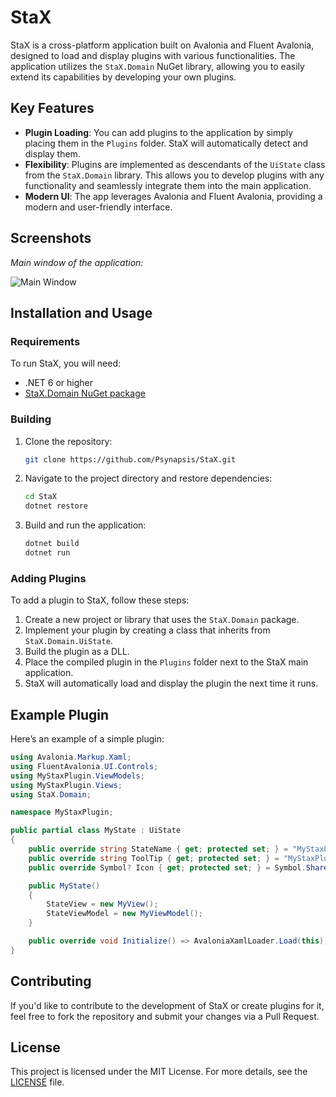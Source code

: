 
# StaX

StaX is a cross-platform application built on Avalonia and Fluent Avalonia, designed to load and display plugins with various functionalities. The application utilizes the `StaX.Domain` NuGet library, allowing you to easily extend its capabilities by developing your own plugins.

## Key Features

- **Plugin Loading**: You can add plugins to the application by simply placing them in the `Plugins` folder. StaX will automatically detect and display them.
- **Flexibility**: Plugins are implemented as descendants of the `UiState` class from the `StaX.Domain` library. This allows you to develop plugins with any functionality and seamlessly integrate them into the main application.
- **Modern UI**: The app leverages Avalonia and Fluent Avalonia, providing a modern and user-friendly interface.

## Screenshots

_Main window of the application:_

![Main Window](https://imgur.com/a/mdXp74u)

## Installation and Usage

### Requirements
To run StaX, you will need:
- .NET 6 or higher
- [StaX.Domain NuGet package](https://www.nuget.org/packages/StaX.Domain)

### Building

1. Clone the repository:
    ```bash
    git clone https://github.com/Psynapsis/StaX.git
    ```

2. Navigate to the project directory and restore dependencies:
    ```bash
    cd StaX
    dotnet restore
    ```

3. Build and run the application:
    ```bash
    dotnet build
    dotnet run
    ```

### Adding Plugins

To add a plugin to StaX, follow these steps:

1. Create a new project or library that uses the `StaX.Domain` package.
2. Implement your plugin by creating a class that inherits from `StaX.Domain.UiState`.
3. Build the plugin as a DLL.
4. Place the compiled plugin in the `Plugins` folder next to the StaX main application.
5. StaX will automatically load and display the plugin the next time it runs.

## Example Plugin

Here’s an example of a simple plugin:

```csharp
using Avalonia.Markup.Xaml;
using FluentAvalonia.UI.Controls;
using MyStaxPlugin.ViewModels;
using MyStaxPlugin.Views;
using StaX.Domain;

namespace MyStaxPlugin;

public partial class MyState : UiState
{
    public override string StateName { get; protected set; } = "MyStaxPlugin";
    public override string ToolTip { get; protected set; } = "MyStaxPlugin";
    public override Symbol? Icon { get; protected set; } = Symbol.ShareAndroid;

    public MyState()
    {
        StateView = new MyView();
        StateViewModel = new MyViewModel();
    }

    public override void Initialize() => AvaloniaXamlLoader.Load(this);
}
```

## Contributing

If you'd like to contribute to the development of StaX or create plugins for it, feel free to fork the repository and submit your changes via a Pull Request.

## License

This project is licensed under the MIT License. For more details, see the [LICENSE](./LICENSE) file.
